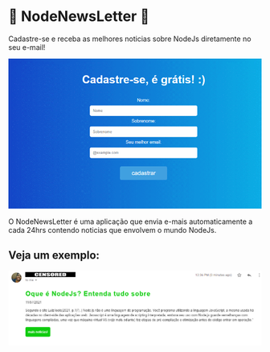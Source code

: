 # 📧 NodeNewsLetter 📧
Cadastre-se e receba as melhores noticias sobre NodeJs diretamente no seu e-mail!

<img src="./git/first.gif">


O NodeNewsLetter é uma aplicação que envia e-mais automaticamente a cada 24hrs contendo noticias que envolvem o mundo NodeJs.

## Veja um exemplo:
<img src="./git/emailExample.jpg">


